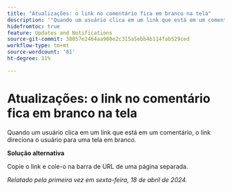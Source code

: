 ```yaml
---
title: "Atualizações: o link no comentário fica em branco na tela"
description: '"Quando um usuário clica em um link que está em um comentário, o link direciona o usuário para uma tela em branco. Uma solução alternativa está disponível.”'
hidefromtoc: true
feature: Updates and Notifications
source-git-commit: 38057e2464aa980e2c315a5ebb4b114fab529ced
workflow-type: tm+mt
source-wordcount: '81'
ht-degree: 11%

---
```



# Atualizações: o link no comentário fica em branco na tela

Quando um usuário clica em um link que está em um comentário, o link direciona o usuário para uma tela em branco.

**Solução alternativa**

Copie o link e cole-o na barra de URL de uma página separada.

_Relatado pela primeira vez em sexta-feira, 18 de abril de 2024._



